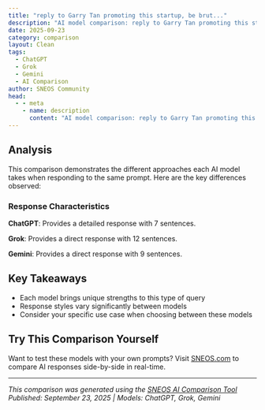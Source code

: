 ```yaml
---
title: "reply to Garry Tan promoting this startup, be brut..."
description: "AI model comparison: reply to Garry Tan promoting this startup, be brutally critical and honest: Every repo becomes bette..."
date: 2025-09-23
category: comparison
layout: Clean
tags:
  - ChatGPT
  - Grok
  - Gemini
  - AI Comparison
author: SNEOS Community
head:
  - - meta
    - name: description
      content: "AI model comparison: reply to Garry Tan promoting this startup, be brutally critical and honest: Every repo becomes better when Greptile is h..."
---
```


<ChatComparison
  title="reply to Garry Tan promoting this startup, be brut..."
  prompt="reply to Garry Tan promoting this startup, be brutally critical and honest: Every repo becomes better when Greptile is hooked up to it. You'd be surprised how much it helps."
  :responses='{
    "ChatGPT": "Hi Garry,\n\nI appreciate your enthusiasm, but saying \u0022Every repo becomes better when Greptile is hooked up to it\u0022 feels like a massive oversimplification. Not every codebase has the same needs or pain points, and a one-size-fits-all tool risks adding unnecessary complexity or overhead rather than improving anything meaningful.\n\nYou haven\u0027t really addressed concrete measurable benefits or specific problems Greptile solves compared to existing tools. Without clear evidence or detailed use cases, the claim sounds more like marketing hype than a real productivity booster.\n\nI\u0027d be more convinced if you showed how it handles edge cases, scales with large projects, or integrates seamlessly without disrupting existing workflows. Until then, the blanket statement feels disingenuous and overpromised.\n\nRegards.",
    "Grok": "Hey Garry, I\u2019ve got to push back on this Greptile hype. Claiming \u0022every repo becomes better\u0022 with it hooked up feels like a massive overstatement. AI-driven code review tools like Greptile can be useful for catching certain bugs or inconsistencies, but they\u2019re far from a silver bullet. Many developers report that these tools often flag false positives or miss context-specific issues that human reviewers catch easily. Plus, Greptile\u2019s deep integration into a codebase raises real concerns about data privacy and security\u2014how much of a company\u2019s proprietary code is being analyzed or stored by a third party? \n\nAnd let\u2019s talk about the broader implications. Over-reliance on AI tools can erode developers\u2019 critical thinking and debugging skills over time. Not to mention, the startup\u2019s work culture\u2014publicly admitting to 84-hour workweeks with no work-life balance\u2014sets a toxic precedent. Is this the kind of environment we want to celebrate in tech? I\u2019m all for innovation, but the cost to workers and the potential risks don\u2019t seem to justify the blanket praise. I\u2019d be curious to hear how you address these downsides. What\u2019s your take?",
    "Gemini": "Okay, here\u0027s a brutally honest and critical response to Garry Tan\u0027s promotion of Greptile:\n\n\u0022Garry, with all due respect, saying \u0027every repo becomes better\u0027 with Greptile is a massive overstatement. While I appreciate the enthusiasm, let\u0027s be real. Does it *really* add value to a well-maintained, thoroughly documented project with a mature codebase? I\u0027m skeptical. I\u0027d need to see some serious, quantifiable data demonstrating significant improvements in code quality, bug reduction, or developer velocity across a *diverse* range of repositories, not just cherry-picked examples. And \u0027you\u0027d be surprised how much it helps\u0027? That sounds like marketing fluff. Show me the metrics. Otherwise, it just comes across as another tool adding complexity without a clear ROI.\u0022\n"
  }'
  published-date="15:36"
/>

## Analysis

This comparison demonstrates the different approaches each AI model takes when responding to the same prompt. Here are the key differences observed:

### Response Characteristics

**ChatGPT**: Provides a detailed response with 7 sentences. 

**Grok**: Provides a direct response with 12 sentences. 

**Gemini**: Provides a direct response with 9 sentences. 

## Key Takeaways

- Each model brings unique strengths to this type of query
- Response styles vary significantly between models
- Consider your specific use case when choosing between these models

## Try This Comparison Yourself

Want to test these models with your own prompts? Visit [SNEOS.com](https://sneos.com) to compare AI responses side-by-side in real-time.

---

*This comparison was generated using the [SNEOS AI Comparison Tool](https://sneos.com)*
*Published: September 23, 2025 | Models: ChatGPT, Grok, Gemini*
